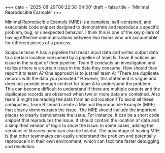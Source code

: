 +++
date = '2025-08-29T00:22:30-04:00'
draft = false
title = 'Minimal Reproducible Example'
+++

Minimal Reproducible Example (MRE) is a complete, self-contained, and executable code snippet designed to demonstrate and reproduce a specific problem, bug, or unexpected behavior. I think this is one of the key pillars of having effective communications between two teams who are accountable for different pieces of a process. 

Suppose team A has a pipeline that reads input data and writes output data to a certain location consumed by a pipeline of team B. Team B notices an issue in the output of their pipeline. Team B conducts an investigation and realizes there is a certain issue in the data they consume. How should they report it to team A? One approach is to just tell team A: "There are duplicate records with the data you provided." However, this statement is vague and does not provide enough context for team A to understand the problem. This can become difficult to understand if there are multiple outputs and the duplicated records are observed when two or more data are combined. Also team B might be reading the data from an old location!! To avoid all these ambiguities, team B should create a Minimal Reproducible Example (MRE) that clearly demonstrates the issue. The MRE should include the important pieces to clearly demonstrate the issue. For instance, it can be a short code snippet that reproduces the issue. It should contain the location of data and a simplified version of logic to show the issue. In some cases, adding the versions of libraries used can also be helpful. The advantage of having MRE is that other teammates can easily understand the problem and potentially reproduce it in their own environment, which can facilitate faster debugging and resolution.
